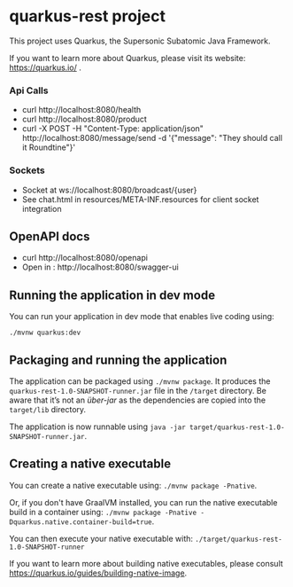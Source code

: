 # quarkus-rest project

This project uses Quarkus, the Supersonic Subatomic Java Framework.

If you want to learn more about Quarkus, please visit its website: https://quarkus.io/ .

### Api Calls
* curl http://localhost:8080/health
* curl http://localhost:8080/product
* curl -X POST -H "Content-Type: application/json" http://localhost:8080/message/send -d '{"message": "They should call it Roundtine"}'

### Sockets

* Socket at ws://localhost:8080/broadcast/{user}
* See chat.html in resources/META-INF.resources for client socket integration

## OpenAPI docs

* curl http://localhost:8080/openapi
* Open in : http://localhost:8080/swagger-ui

## Running the application in dev mode

You can run your application in dev mode that enables live coding using:
```
./mvnw quarkus:dev
```

## Packaging and running the application

The application can be packaged using `./mvnw package`.
It produces the `quarkus-rest-1.0-SNAPSHOT-runner.jar` file in the `/target` directory.
Be aware that it’s not an _über-jar_ as the dependencies are copied into the `target/lib` directory.

The application is now runnable using `java -jar target/quarkus-rest-1.0-SNAPSHOT-runner.jar`.

## Creating a native executable

You can create a native executable using: `./mvnw package -Pnative`.

Or, if you don't have GraalVM installed, you can run the native executable build in a container using: `./mvnw package -Pnative -Dquarkus.native.container-build=true`.

You can then execute your native executable with: `./target/quarkus-rest-1.0-SNAPSHOT-runner`

If you want to learn more about building native executables, please consult https://quarkus.io/guides/building-native-image.